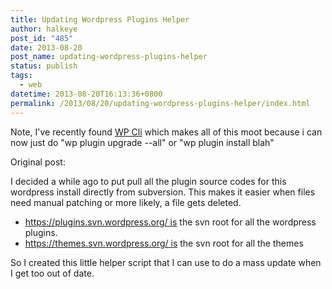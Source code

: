 ```yaml
---
title: Updating Wordpress Plugins Helper
author: halkeye
post_id: "485"
date: 2013-08-20
post_name: updating-wordpress-plugins-helper
status: publish
tags:
  - web
datetime: 2013-08-20T16:13:36+0800
permalink: /2013/08/20/updating-wordpress-plugins-helper/index.html
---
```


Note, I've recently found [WP Cli](https://web.archive.org/web/20130805093732/http://wp-cli.org/) which makes all of this moot because i can now just do "wp plugin upgrade --all" or "wp plugin install blah"

Original post:

I decided a while ago to put pull all the plugin source codes for this wordpress install directly from subversion. This makes it easier when files need manual patching or more likely, a file gets deleted.

* https://plugins.svn.wordpress.org/ is the svn root for all the wordpress plugins.
* https://themes.svn.wordpress.org/ is the svn root for all the themes

So I created this little helper script that I can use to do a mass update when I get too out of date.

<Gist gistLink="halkeye/6288018" />

